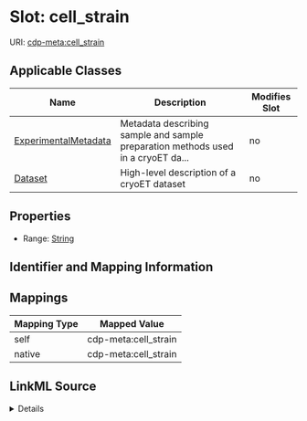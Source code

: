 

# Slot: cell_strain

URI: [cdp-meta:cell_strain](metadatacell_strain)



<!-- no inheritance hierarchy -->





## Applicable Classes

| Name | Description | Modifies Slot |
| --- | --- | --- |
| [ExperimentalMetadata](ExperimentalMetadata.md) | Metadata describing sample and sample preparation methods used in a cryoET da... |  no  |
| [Dataset](Dataset.md) | High-level description of a cryoET dataset |  no  |







## Properties

* Range: [String](String.md)





## Identifier and Mapping Information








## Mappings

| Mapping Type | Mapped Value |
| ---  | ---  |
| self | cdp-meta:cell_strain |
| native | cdp-meta:cell_strain |




## LinkML Source

<details>
```yaml
name: cell_strain
alias: cell_strain
domain_of:
- ExperimentalMetadata
- Dataset
range: string

```
</details>

